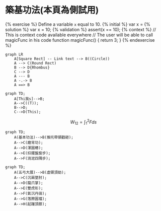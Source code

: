 # 築基功法(本頁為側試用)

{% exercise %}
Define a variable `x` equal to 10.
{% initial %}
var x =
{% solution %}
var x = 10;
{% validation %}
assert(x == 10);
{% context %}
// This is context code available everywhere
// The user will be able to call magicFunc in his code
function magicFunc() {
    return 3;
}
{% endexercise %}


```mermaid
graph LR
    A[Square Rect] -- Link text --> B((Circle))
    A --> C(Round Rect)
    B --> D{Rhombus}
    C --> D
    A --- B
    A -.-> B
    A ==> B
```



```mermaid
graph TD;
    A[Thi我s]-->B;
    A-->C((T));
    B-->D;
    C-->D(This);
```


$$W_{12}=\int_1^2 Fds$$



```mermaid
graph TD;
    A(基本功法)-->B(推托帶領戳砸);
    A-->C(磨背功);
    A-->D(渾圓樁);
    A-->E(扣擺盤旋步);
    A-->F(淌泥四隅步);

```

```mermaid
graph TD;
    A(五弓大展)-->B(虛領頂勁);
    A-->C(沉肩墜肘);
    A-->D(龍爪掌);
    A-->E(雙虎形);
    A-->F(氣沉丹田);
    A-->G(落胯圓襠);
    A-->H(起踵頂膝);
```
    